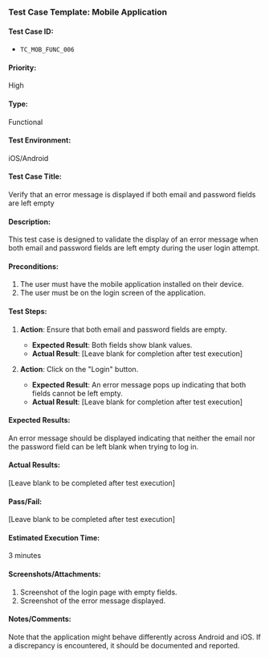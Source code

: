 ### **Test Case Template: Mobile Application**

#### **Test Case ID:**
- `TC_MOB_FUNC_006`

#### **Priority:**
High

#### **Type:**
Functional

#### **Test Environment:**
iOS/Android

#### **Test Case Title:**
Verify that an error message is displayed if both email and password fields are left empty

#### **Description:**
This test case is designed to validate the display of an error message when both email and password fields are left empty during the user login attempt.

#### **Preconditions:**
1. The user must have the mobile application installed on their device.
2. The user must be on the login screen of the application.

#### **Test Steps:**

1. **Action**: Ensure that both email and password fields are empty.
   - **Expected Result**: Both fields show blank values.
   - **Actual Result**: [Leave blank for completion after test execution]

2. **Action**: Click on the "Login" button.
   - **Expected Result**: An error message pops up indicating that both fields cannot be left empty.
   - **Actual Result**: [Leave blank for completion after test execution]

#### **Expected Results:**
An error message should be displayed indicating that neither the email nor the password field can be left blank when trying to log in.

#### **Actual Results:**
[Leave blank to be completed after test execution]

#### **Pass/Fail:**
[Leave blank to be completed after test execution]

#### **Estimated Execution Time:**
3 minutes

#### **Screenshots/Attachments:**
1. Screenshot of the login page with empty fields.
2. Screenshot of the error message displayed.

#### **Notes/Comments:**
Note that the application might behave differently across Android and iOS. If a discrepancy is encountered, it should be documented and reported.